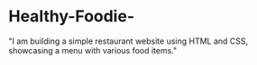 # Healthy-Foodie-
"I am building a simple restaurant website using HTML and CSS, showcasing a menu with various food items."
